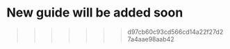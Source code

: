 # New guide will be added soon

<!-- # Add New Frame

## 1) Add new Enum

Go to [frame index file](src/models/frame/index.ts) and add new enum:

```ts
export const FRAMES = {
  SAFARI: "Safari",
  ...,
  NEW_FRAME: 'frame name'
  ...,
};
```

## 2) Create the relevant components

To make the user feel the user experience we need to create the component that he would see when using the extension.

For example see the Safari frame.
To mock Safari implementation we needed to create 2 component,
one for the top and one for the bottom.

Please add it under this path: `src/event/app/{{frameName}}`.

## 3) Create mapping components

Mapping is the way that the appender will know which component to create and what ID it should add to them.

[Click here](src/models/frame/frame-mapping.tsx) to go to the mapping file.
Please add new entry with the enum you created in step 1 as key and an array of object which has id and componentEntry field. for example:

```tsx
export const FRAMES_MAP: FramesMap = {
  ...,
  [FRAMES.MY_FRAME_ENUM]: [
    {
      id: "top_cmp",
      componentEntry: <CmpTop />,
    },
    {
      id: "bottom_cmp",
      componentEntry: <CmpBottom />,
    },
  ],
  ...
};

```

> `<CmpTop />` is a component you created at step 2


## 4) Get the components and create something with them

This part has an appender which takes the user document and the relevant frames and creates something with it.
The appender is a function that return an object.
The object keys are the enum you created (In step 1) and the value is a function which gets the frame elements array (Which you created in step 3).
The function should use the react dom to render the relevant frame element.

For example:
```tsx
export const getAppender = (document: Document) => ({
  ...,
  [FRAMES.MY_ENUM]: (frameElements: FrameElement[]) => {

    const [top, bottom] = frameElements; // This is the array you created in step 3

    const topRef = document.createElement("div");
    topRef.id = top.id;

    const bottomRef = document.createElement("div");
    bottomRef.id = bottom.id;

    document.body.insertBefore(topRef, document.body.firstChild);
    document.body.append(bottomRef);

    // after creating HTML element we need to use the react dom to render the component.
    // we created the component in step 2

    ReactDOM.render(top.componentEntry, topRef);
    ReactDOM.render(bottom.componentEntry, bottomRef);

  },
  ...,
});
```

<<<<<<< HEAD
# And that's it!
=======
# And that it! -->
>>>>>>> d97cb60c93cd566cd14a22f27d27a4aae98aab42
